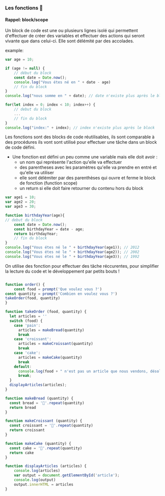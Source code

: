 ### Les fonctions 🔽

#### Rappel: block/scope

Un block de code est une ou plusieurs lignes isolé qui permettent d'effectuer de créer des variables et effectuer des actions qui seront vivante que dans celui-ci. Elle sont délémité par des accolades.

example:
```javascript
var age = 10;

if (age != null) {
    // début du block
    const date = Date.now();
    console.log("Vous étes né en " + date - age)
    // fin du block
}
console.log("nous somme en " + date); // date n'existe plus après le block
```

```javascript
for(let index = 0; index < 10; index++) {
    // debut du block
    ...
    // fin du block
}
console.log("index:" + index); // index n'existe plus après le block
```

Les fonctions sont des blocks de code réutilisables, ils sont comparable à des procédures ils vont sont utilisé pour effectuer une tâche dans un block de code défini.

- Une fonction est défini un peu comme une variable mais elle doit avoir :
    - un nom qui représente l'action qu'elle va effectuer
    - des parentheses avec les paramètres qu'elle va prendre en entré et qu'elle va utiliser
    - elle sont délémiter par des parenthèses qui ouvre et ferme le block de fonction (function scope)
    - un return si elle doit faire retourner du contenu hors du block


```javascript
var age1 = 10;
var age2 = 20;
var age3 = 30;

function birthdayYear(age){
// debut du block
    const date = Date.now();
    const birthdayYear = date - age;
    return birthdayYear;
    // fin du block
}
console.log("Vous étes né le " + birthdayYear(age1)); // 2012
console.log("Vous étes né le " + birthdayYear(age2)); // 2002
console.log("Vous étes né le " + birthdayYear(age3)); // 1992
```

On utilise des fonction pour effectuer des tâche réccurentes, pour simplifier la lecture du code et le développement par petits bouts !


```javascript

function order() {
    const food = prompt('Que voulez vous ?')
const quantity = prompt('Combien en voulez vous ?')
takeOrder(food, quantity)
}

function takeOrder (food, quantity) {
  let articles = ''
  switch (food) {
    case 'pain':
      articles = makeBread(quantity)
      break
    case 'croissant':
      articles = makeCroissant(quantity)
      break
    case 'cake':
      articles = makeCake(quantity)
      break
    default:
      console.log(food + " n'est pas un article que nous vendons, désolé");
      break;
  }
  displayArticles(articles);
}

function makeBread (quantity) {
  const bread = '🍞'.repeat(quantity)
  return bread
}

function makeCroissant (quantity) {
  const croissant = '🥐'.repeat(quantity)
  return croissant
}

function makeCake (quantity) {
  const cake = '🍰'.repeat(quantity)
  return cake
}

function displayArticles (articles) {
    console.log(articles)
    var output = document.getElementById('article');
    console.log(output)
    output.innerHTML = articles
}

```
